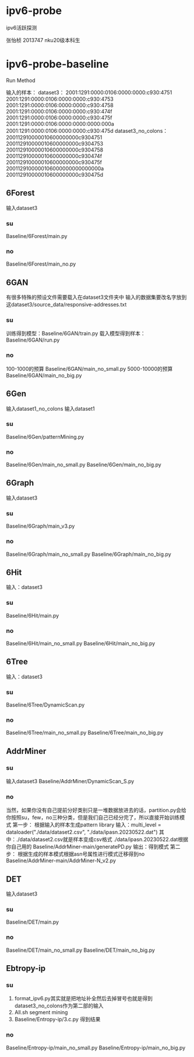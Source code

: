 # ipv6-probe

ipv6活跃探测

张怡桢 2013747 nku20级本科生

# ipv6-probe-baseline
Run Method

输入的样本：
dataset3：
2001:1291:0000:0106:0000:0000:c930:4751
2001:1291:0000:0106:0000:0000:c930:4753
2001:1291:0000:0106:0000:0000:c930:4758
2001:1291:0000:0106:0000:0000:c930:474f
2001:1291:0000:0106:0000:0000:c930:475f
2001:1291:0000:0106:0000:0000:0000:000a
2001:1291:0000:0106:0000:0000:c930:475d
dataset3_no_colons：
200112910000010600000000c9304751
200112910000010600000000c9304753
200112910000010600000000c9304758
200112910000010600000000c930474f
200112910000010600000000c930475f
2001129100000106000000000000000a
200112910000010600000000c930475d

## 6Forest
输入dataset3

### su
Baseline/6Forest/main.py
### no
Baseline/6Forest/main_no.py

## 6GAN
有很多特殊的预设文件需要载入在dataset3文件夹中
输入的数据集要改名字放到这dataset3/source_data/responsive-addresses.txt
### su
训练得到模型：Baseline/6GAN/train.py
载入模型得到样本：Baseline/6GAN/run.py
### no
100-1000的预算
Baseline/6GAN/main_no_small.py
5000-10000的预算
Baseline/6GAN/main_no_big.py

## 6Gen
输入dataset1_no_colons
输入dataset1
### su 
Baseline/6Gen/patternMining.py
### no
Baseline/6Gen/main_no_small.py
Baseline/6Gen/main_no_big.py

## 6Graph
输入dataset3

### su
Baseline/6Graph/main_v3.py
### no
Baseline/6Graph/main_no_small.py
Baseline/6Graph/main_no_big.py

## 6Hit
输入：dataset3
### su 
Baseline/6Hit/main.py
### no
Baseline/6Hit/main_no_small.py
Baseline/6Hit/main_no_big.py

## 6Tree
输入：dataset3
### su
Baseline/6Tree/DynamicScan.py
### no
Baseline/6Tree/main_no_small.py
Baseline/6Tree/main_no_big.py

## AddrMiner


### su
输入dataset3
Baseline/AddrMiner/DynamicScan_S.py
### no
当然，如果你没有自己提前分好类别只是一堆数据放进去的话，partition.py会给你按照su，few，no三种分类，但是我们自己已经分完了，所以直接开始训练模式
第一步：
根据输入的样本生成pattern library
输入：multi_level = dataloader("./data/dataset2.csv", "./data/ipasn.20230522.dat")
其中：./data/dataset2.csv就是样本变成csv格式
     ./data/ipasn.20230522.dat根据你自己用的
Baseline/AddrMiner-main/generatePD.py
输出：得到模式
第二步：
根据生成的样本模式根据asn号属性进行模式迁移得到no
Baseline/AddrMiner-main/AddrMiner-N_v2.py

## DET
输入dataset3
### su
Baseline/DET/main.py
### no
Baseline/DET/main_no_small.py
Baseline/DET/main_no_big.py


## Ebtropy-ip
### su

1. format_ipv6.py其实就是把地址补全然后去掉冒号也就是得到dataset3_no_colons作为第二部的输入
2. All.sh segment mining
3. Baseline/Entropy-ip/3.c.py 得到结果

### no
Baseline/Entropy-ip/main_no_small.py
Baseline/Entropy-ip/main_no_big.py


